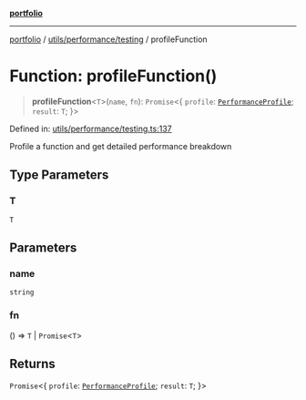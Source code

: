[**portfolio**](../../../../README.md)

***

[portfolio](../../../../modules.md) / [utils/performance/testing](../README.md) / profileFunction

# Function: profileFunction()

> **profileFunction**\<`T`\>(`name`, `fn`): `Promise`\<\{ `profile`: [`PerformanceProfile`](../interfaces/PerformanceProfile.md); `result`: `T`; \}\>

Defined in: [utils/performance/testing.ts:137](https://github.com/tnorlund/Portfolio/blob/b4366f5a15261d503e5b39efd28c6307c6f883f6/portfolio/utils/performance/testing.ts#L137)

Profile a function and get detailed performance breakdown

## Type Parameters

### T

`T`

## Parameters

### name

`string`

### fn

() => `T` \| `Promise`\<`T`\>

## Returns

`Promise`\<\{ `profile`: [`PerformanceProfile`](../interfaces/PerformanceProfile.md); `result`: `T`; \}\>
